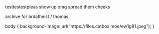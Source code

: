<html>
<head>
<title>this is a test. i have no fucking idea what im doing</title>
</head>
<body>
testtestestpleas show up omg spread them cheeks
</body>
<p>
archive for brdatheist / thomas.
</p>
body {
  background-image: url("https://files.catbox.moe/ew1g81.jpeg");
}
</html>
